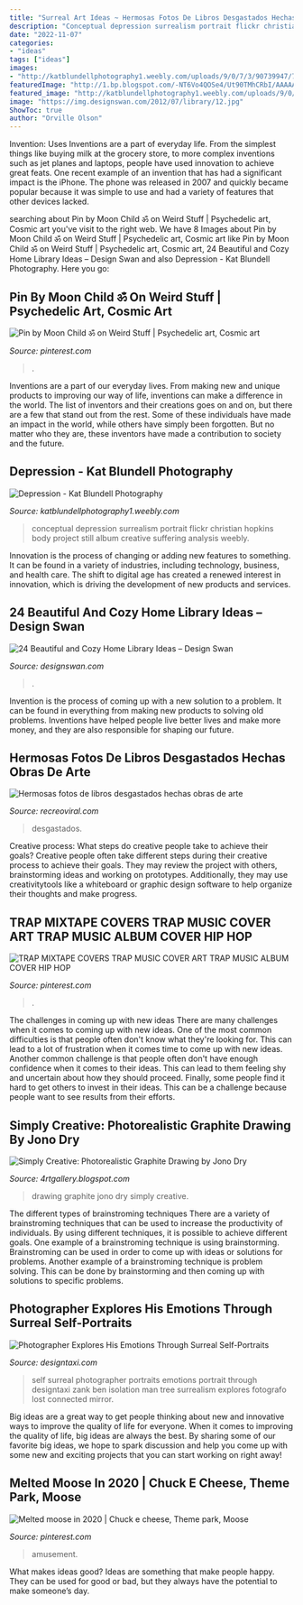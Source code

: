```yaml
---
title: "Surreal Art Ideas ~ Hermosas Fotos De Libros Desgastados Hechas Obras De Arte"
description: "Conceptual depression surrealism portrait flickr christian hopkins body project still album creative suffering analysis weebly"
date: "2022-11-07"
categories:
- "ideas"
tags: ["ideas"]
images:
- "http://katblundellphotography1.weebly.com/uploads/9/0/7/3/90739947/76f2379ed18294e5c04df433f2f563ee.jpg"
featuredImage: "http://1.bp.blogspot.com/-NT6Vo4QOSe4/Ut90TMhCRbI/AAAAAAAAnQ0/NmmuaCt-220/s1600/02.jpg"
featured_image: "http://katblundellphotography1.weebly.com/uploads/9/0/7/3/90739947/76f2379ed18294e5c04df433f2f563ee.jpg"
image: "https://img.designswan.com/2012/07/library/12.jpg"
ShowToc: true
author: "Orville Olson"
---
```



Invention: Uses
Inventions are a part of everyday life. From the simplest things like buying milk at the grocery store, to more complex inventions such as jet planes and laptops, people have used innovation to achieve great feats. 
One recent example of an invention that has had a significant impact is the iPhone. The phone was released in 2007 and quickly became popular because it was simple to use and had a variety of features that other devices lacked.

	

		
searching about Pin by Moon Child ॐ on Weird Stuff | Psychedelic art, Cosmic art you've visit to the right web. We have 8 Images about Pin by Moon Child ॐ on Weird Stuff | Psychedelic art, Cosmic art like Pin by Moon Child ॐ on Weird Stuff | Psychedelic art, Cosmic art, 24 Beautiful and Cozy Home Library Ideas – Design Swan and also Depression - Kat Blundell Photography. Here you go:
		
    
## Pin By Moon Child ॐ On Weird Stuff | Psychedelic Art, Cosmic Art

<img loading=lazy src="https://i.pinimg.com/736x/bb/3f/2e/bb3f2ea109a4b53bb93919e7c0e5a3e9--laurent-psychedelic.jpg" onerror="this.onerror=null;this.src='https://tse1.mm.bing.net/th?id=OIP.EJ74zkY6ukluFuH-hc-NFAHaJ8&amp;pid=15.1';" alt="Pin by Moon Child ॐ on Weird Stuff | Psychedelic art, Cosmic art">

_Source: pinterest.com_

>. 

	

Inventions are a part of our everyday lives. From making new and unique products to improving our way of life, inventions can make a difference in the world. The list of inventors and their creations goes on and on, but there are a few that stand out from the rest. Some of these individuals have made an impact in the world, while others have simply been forgotten. But no matter who they are, these inventors have made a contribution to society and the future.

    
## Depression - Kat Blundell Photography

<img loading=lazy src="http://katblundellphotography1.weebly.com/uploads/9/0/7/3/90739947/76f2379ed18294e5c04df433f2f563ee.jpg" onerror="this.onerror=null;this.src='https://tse3.mm.bing.net/th?id=OIP.0_fxKsnGeU_uMT64GR585AAAAA&amp;pid=15.1';" alt="Depression - Kat Blundell Photography">

_Source: katblundellphotography1.weebly.com_

>conceptual depression surrealism portrait flickr christian hopkins body project still album creative suffering analysis weebly. 

	

Innovation is the process of changing or adding new features to something. It can be found in a variety of industries, including technology, business, and health care. The shift to digital age has created a renewed interest in innovation, which is driving the development of new products and services.

    
## 24 Beautiful And Cozy Home Library Ideas – Design Swan

<img loading=lazy src="https://img.designswan.com/2012/07/library/12.jpg" onerror="this.onerror=null;this.src='https://tse2.mm.bing.net/th?id=OIP.4SHe4kgEr4M2HQv6cb_Z9wHaJ5&amp;pid=15.1';" alt="24 Beautiful and Cozy Home Library Ideas – Design Swan">

_Source: designswan.com_

>. 

	

Invention is the process of coming up with a new solution to a problem. It can be found in everything from making new products to solving old problems. Inventions have helped people live better lives and make more money, and they are also responsible for shaping our future.

    
## Hermosas Fotos De Libros Desgastados Hechas Obras De Arte

<img loading=lazy src="https://www.recreoviral.com/wp-content/uploads/2015/05/Arte-hecha-con-libros-26.jpg" onerror="this.onerror=null;this.src='https://tse1.mm.bing.net/th?id=OIP.73Wz7TG_XufI2OSYFCqFCQHaFj&amp;pid=15.1';" alt="Hermosas fotos de libros desgastados hechas obras de arte">

_Source: recreoviral.com_

>desgastados. 

	

Creative process: What steps do creative people take to achieve their goals?
Creative people often take different steps during their creative process to achieve their goals. They may review the project with others, brainstorming ideas and working on prototypes. Additionally, they may use creativitytools like a whiteboard or graphic design software to help organize their thoughts and make progress.

    
## TRAP MIXTAPE COVERS TRAP MUSIC COVER ART TRAP MUSIC ALBUM COVER HIP HOP

<img loading=lazy src="https://i.pinimg.com/736x/3e/3c/a4/3e3ca4bd1aa1b89d99959d8d4c28258a.jpg" onerror="this.onerror=null;this.src='https://tse3.mm.bing.net/th?id=OIP.A-L3EgPvS12gVFNV9MKw4gHaHa&amp;pid=15.1';" alt="TRAP MIXTAPE COVERS TRAP MUSIC COVER ART TRAP MUSIC ALBUM COVER HIP HOP">

_Source: pinterest.com_

>. 

	

The challenges in coming up with new ideas
There are many challenges when it comes to coming up with new ideas. One of the most common difficulties is that people often don't know what they're looking for. This can lead to a lot of frustration when it comes time to come up with new ideas. Another common challenge is that people often don't have enough confidence when it comes to their ideas. This can lead to them feeling shy and uncertain about how they should proceed. Finally, some people find it hard to get others to invest in their ideas. This can be a challenge because people want to see results from their efforts.

    
## Simply Creative: Photorealistic Graphite Drawing By Jono Dry

<img loading=lazy src="http://1.bp.blogspot.com/-NT6Vo4QOSe4/Ut90TMhCRbI/AAAAAAAAnQ0/NmmuaCt-220/s1600/02.jpg" onerror="this.onerror=null;this.src='https://tse4.mm.bing.net/th?id=OIP.AKpGigvj7rF3IF1QVWr4JwHaKR&amp;pid=15.1';" alt="Simply Creative: Photorealistic Graphite Drawing by Jono Dry">

_Source: 4rtgallery.blogspot.com_

>drawing graphite jono dry simply creative. 

	

The different types of brainstroming techniques
There are a variety of brainstroming techniques that can be used to increase the productivity of individuals. By using different techniques, it is possible to achieve different goals. One example of a brainstroming technique is using brainstorming. Brainstroming can be used in order to come up with ideas or solutions for problems. Another example of a brainstroming technique is problem solving. This can be done by brainstorming and then coming up with solutions to specific problems.

    
## Photographer Explores His Emotions Through Surreal Self-Portraits

<img loading=lazy src="http://editorial.designtaxi.com/news-zank260214/7.jpg" onerror="this.onerror=null;this.src='https://tse4.mm.bing.net/th?id=OIP.HTSeTPxs9U05wDTw2QV1VwHaF7&amp;pid=15.1';" alt="Photographer Explores His Emotions Through Surreal Self-Portraits">

_Source: designtaxi.com_

>self surreal photographer portraits emotions portrait through designtaxi zank ben isolation man tree surrealism explores fotografo lost connected mirror. 

	

Big ideas are a great way to get people thinking about new and innovative ways to improve the quality of life for everyone. When it comes to improving the quality of life, big ideas are always the best. By sharing some of our favorite big ideas, we hope to spark discussion and help you come up with some new and exciting projects that you can start working on right away!

    
## Melted Moose In 2020 | Chuck E Cheese, Theme Park, Moose

<img loading=lazy src="https://i.pinimg.com/736x/cf/4d/9e/cf4d9e57c5f9d7ffff21df3e6aba4098.jpg" onerror="this.onerror=null;this.src='https://tse3.mm.bing.net/th?id=OIP.9_JgV_kc2FXc-Nb3xgKzJgHaJ3&amp;pid=15.1';" alt="Melted moose in 2020 | Chuck e cheese, Theme park, Moose">

_Source: pinterest.com_

>amusement. 

	

What makes ideas good?
Ideas are something that make people happy. They can be used for good or bad, but they always have the potential to make someone’s day.


